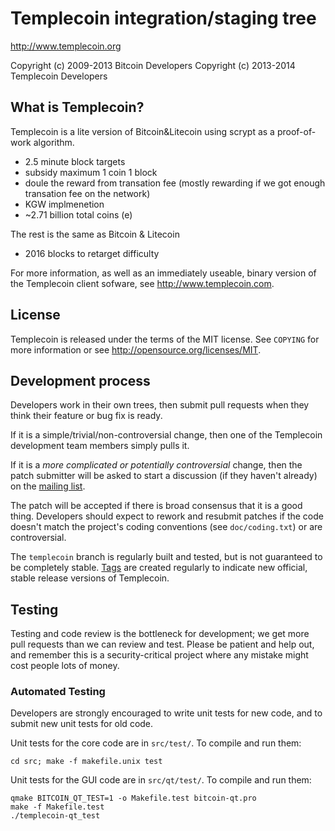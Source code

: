 Templecoin integration/staging tree
================================

http://www.templecoin.org

Copyright (c) 2009-2013 Bitcoin Developers
Copyright (c) 2013-2014 Templecoin Developers

What is Templecoin?
----------------

Templecoin is a lite version of Bitcoin&Litecoin using scrypt as a proof-of-work algorithm.
 - 2.5 minute block targets
 - subsidy maximum 1 coin 1 block
 - doule the reward from transation fee (mostly rewarding if we got enough transation fee on the network)
 - KGW implmenetion
 - ~2.71 billion total coins (e)
 
The rest is the same as Bitcoin & Litecoin
 - 2016 blocks to retarget difficulty

For more information, as well as an immediately useable, binary version of
the Templecoin client sofware, see http://www.templecoin.com.

License
-------

Templecoin is released under the terms of the MIT license. See `COPYING` for more
information or see http://opensource.org/licenses/MIT.

Development process
-------------------

Developers work in their own trees, then submit pull requests when they think
their feature or bug fix is ready.

If it is a simple/trivial/non-controversial change, then one of the Templecoin
development team members simply pulls it.

If it is a *more complicated or potentially controversial* change, then the patch
submitter will be asked to start a discussion (if they haven't already) on the
[mailing list](http://sourceforge.net/mailarchive/forum.php?forum_name=bitcoin-development).

The patch will be accepted if there is broad consensus that it is a good thing.
Developers should expect to rework and resubmit patches if the code doesn't
match the project's coding conventions (see `doc/coding.txt`) or are
controversial.

The `templecoin` branch is regularly built and tested, but is not guaranteed to be
completely stable. [Tags](https://github.com/bitcoin/bitcoin/tags) are created
regularly to indicate new official, stable release versions of Templecoin.

Testing
-------

Testing and code review is the bottleneck for development; we get more pull
requests than we can review and test. Please be patient and help out, and
remember this is a security-critical project where any mistake might cost people
lots of money.

### Automated Testing

Developers are strongly encouraged to write unit tests for new code, and to
submit new unit tests for old code.

Unit tests for the core code are in `src/test/`. To compile and run them:

    cd src; make -f makefile.unix test

Unit tests for the GUI code are in `src/qt/test/`. To compile and run them:

    qmake BITCOIN_QT_TEST=1 -o Makefile.test bitcoin-qt.pro
    make -f Makefile.test
    ./templecoin-qt_test

